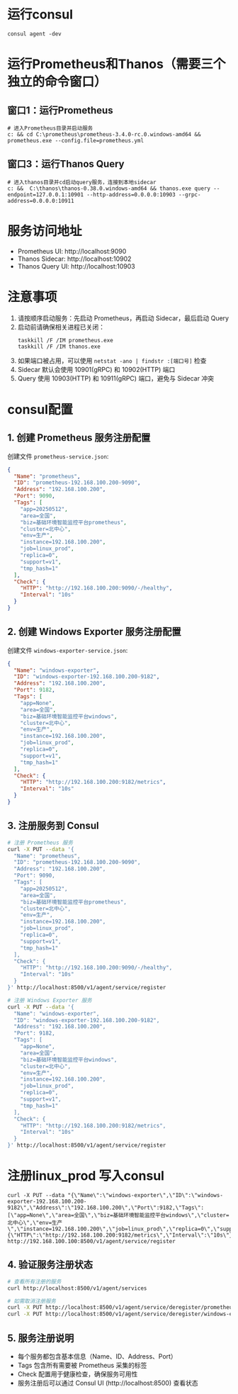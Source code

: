 # 运行consul
```
consul agent -dev
```

# 运行Prometheus和Thanos（需要三个独立的命令窗口）

## 窗口1：运行Prometheus

```
# 进入Prometheus目录并启动服务
c: && cd C:\prometheus\prometheus-3.4.0-rc.0.windows-amd64 && prometheus.exe --config.file=prometheus.yml
```

## 窗口3：运行Thanos Query

```
# 进入thanos目录并cd启动query服务，连接到本地sidecar
c: &&  C:\thanos\thanos-0.38.0.windows-amd64 && thanos.exe query --endpoint=127.0.0.1:10901 --http-address=0.0.0.0:10903 --grpc-address=0.0.0.0:10911
```

# 服务访问地址
- Prometheus UI: http://localhost:9090
- Thanos Sidecar: http://localhost:10902
- Thanos Query UI: http://localhost:10903

# 注意事项
1. 请按顺序启动服务：先启动 Prometheus，再启动 Sidecar，最后启动 Query
2. 启动前请确保相关进程已关闭：
   ```
   taskkill /F /IM prometheus.exe
   taskkill /F /IM thanos.exe
   ```
3. 如果端口被占用，可以使用 `netstat -ano | findstr :[端口号]` 检查
4. Sidecar 默认会使用 10901(gRPC) 和 10902(HTTP) 端口
5. Query 使用 10903(HTTP) 和 10911(gRPC) 端口，避免与 Sidecar 冲突



# consul配置

## 1. 创建 Prometheus 服务注册配置
创建文件 `prometheus-service.json`:
```json
{
  "Name": "prometheus",
  "ID": "prometheus-192.168.100.200-9090",
  "Address": "192.168.100.200",
  "Port": 9090,
  "Tags": [
    "app=20250512",
    "area=全国",
    "biz=基础环境智能监控平台prometheus",
    "cluster=北中心",
    "env=生产",
    "instance=192.168.100.200",
    "job=linux_prod",
    "replica=0",
    "support=v1",
    "tmp_hash=1"
  ],
  "Check": {
    "HTTP": "http://192.168.100.200:9090/-/healthy",
    "Interval": "10s"
  }
}
```

## 2. 创建 Windows Exporter 服务注册配置
创建文件 `windows-exporter-service.json`:
```json
{
  "Name": "windows-exporter",
  "ID": "windows-exporter-192.168.100.200-9182",
  "Address": "192.168.100.200",
  "Port": 9182,
  "Tags": [
    "app=None",
    "area=全国",
    "biz=基础环境智能监控平台windows",
    "cluster=北中心",
    "env=生产",
    "instance=192.168.100.200",
    "job=linux_prod",
    "replica=0",
    "support=v1",
    "tmp_hash=1"
  ],
  "Check": {
    "HTTP": "http://192.168.100.200:9182/metrics",
    "Interval": "10s"
  }
}
```

## 3. 注册服务到 Consul
```bash
# 注册 Prometheus 服务
curl -X PUT --data '{
  "Name": "prometheus",
  "ID": "prometheus-192.168.100.200-9090",
  "Address": "192.168.100.200",
  "Port": 9090,
  "Tags": [
    "app=20250512",
    "area=全国",
    "biz=基础环境智能监控平台prometheus",
    "cluster=北中心",
    "env=生产",
    "instance=192.168.100.200",
    "job=linux_prod",
    "replica=0",
    "support=v1",
    "tmp_hash=1"
  ],
  "Check": {
    "HTTP": "http://192.168.100.200:9090/-/healthy",
    "Interval": "10s"
  }
}' http://localhost:8500/v1/agent/service/register

# 注册 Windows Exporter 服务
curl -X PUT --data '{
  "Name": "windows-exporter",
  "ID": "windows-exporter-192.168.100.200-9182",
  "Address": "192.168.100.200",
  "Port": 9182,
  "Tags": [
    "app=None",
    "area=全国",
    "biz=基础环境智能监控平台windows",
    "cluster=北中心",
    "env=生产",
    "instance=192.168.100.200",
    "job=linux_prod",
    "replica=0",
    "support=v1",
    "tmp_hash=1"
  ],
  "Check": {
    "HTTP": "http://192.168.100.200:9182/metrics",
    "Interval": "10s"
  }
}' http://localhost:8500/v1/agent/service/register
```

# 注册linux_prod 写入consul

```
curl -X PUT --data "{\"Name\":\"windows-exporter\",\"ID\":\"windows-exporter-192.168.100.200-9182\",\"Address\":\"192.168.100.200\",\"Port\":9182,\"Tags\":[\"app=None\",\"area=全国\",\"biz=基础环境智能监控平台windows\",\"cluster=北中心\",\"env=生产\",\"instance=192.168.100.200\",\"job=linux_prod\",\"replica=0\",\"support=v1\",\"tmp_hash=1\"],\"Check\":{\"HTTP\":\"http://192.168.100.200:9182/metrics\",\"Interval\":\"10s\"}}" http://192.168.100.100:8500/v1/agent/service/register
```
## 4. 验证服务注册状态
```bash
# 查看所有注册的服务
curl http://localhost:8500/v1/agent/services

# 如需取消注册服务
curl -X PUT http://localhost:8500/v1/agent/service/deregister/prometheus-192.168.100.200-9090
curl -X PUT http://localhost:8500/v1/agent/service/deregister/windows-exporter-192.168.100.200-9182
```

## 5. 服务注册说明
- 每个服务都包含基本信息（Name、ID、Address、Port）
- Tags 包含所有需要被 Prometheus 采集的标签
- Check 配置用于健康检查，确保服务可用性
- 服务注册后可以通过 Consul UI (http://localhost:8500) 查看状态

